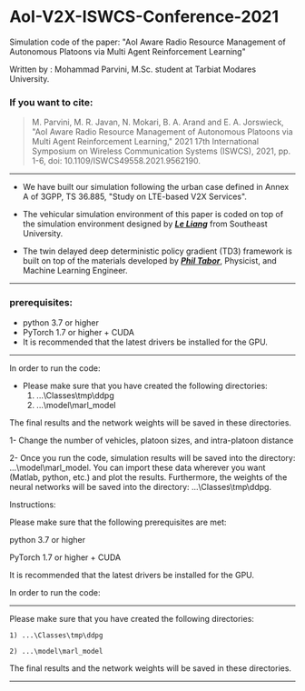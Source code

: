  # AoI-V2X-ISWCS-Conference-2021

Simulation code of the paper:
    "AoI Aware Radio Resource Management of Autonomous Platoons via Multi Agent Reinforcement Learning"

Written by  : Mohammad Parvini, M.Sc. student at Tarbiat Modares University.

### If you want to cite: 
>M. Parvini, M. R. Javan, N. Mokari, B. A. Arand and E. A. Jorswieck, "AoI Aware Radio Resource Management of Autonomous Platoons via Multi Agent Reinforcement Learning," 2021 17th International Symposium on Wireless Communication Systems (ISWCS), 2021, pp. 1-6, doi: 10.1109/ISWCS49558.2021.9562190.
---------------------------------------------------------------------------------------
* We have built our simulation following the urban case defined in Annex A of 
     3GPP, TS 36.885, "Study on LTE-based V2X Services".

* The vehicular simulation environment of this paper is coded on top of the simulation environment designed by **_[Le Liang](https://github.com/le-liang)_** from Southeast University. 

* The twin delayed deep deterministic policy gradient (TD3) framework is built on top of the materials developed by  **_[Phil Tabor](https://github.com/philtabor)_**, Physicist, and Machine Learning Engineer.
---------------------------------------------------------------------------------------
### prerequisites:
* python 3.7 or higher
* PyTorch 1.7 or higher + CUDA
* It is recommended that the latest drivers be installed for the GPU.
---------------------------------------------------------------------------------------

In order to run the code:

* Please make sure that you have created the following directories:
	1) ...\Classes\tmp\ddpg
	2) ...\model\marl_model

The final results and the network weights will be saved in these directories.


1- Change the number of vehicles, platoon sizes, and intra-platoon distance

2- Once you run the code, simulation results will be saved into the directory: 
   ...\model\marl_model. You can import these data wherever you want (Matlab, python, etc.) 
   and plot the results. Furthermore, the weights of the neural networks will be saved into 
   the directory: ...\Classes\tmp\ddpg. 

Instructions: 

Please make sure that the following prerequisites are met:

python 3.7 or higher

PyTorch 1.7 or higher + CUDA

It is recommended that the latest drivers be installed for the GPU.

In order to run the code:

***

Please make sure that you have created the following directories:

    1) ...\Classes\tmp\ddpg

    2) ...\model\marl_model

The final results and the network weights will be saved in these directories.
 
***
